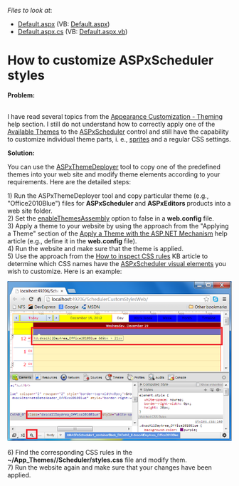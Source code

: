 <!-- default file list -->
*Files to look at*:

* [Default.aspx](./CS/WebSite/Default.aspx) (VB: [Default.aspx](./VB/WebSite/Default.aspx))
* [Default.aspx.cs](./CS/WebSite/Default.aspx.cs) (VB: [Default.aspx.vb](./VB/WebSite/Default.aspx.vb))
<!-- default file list end -->
# How to customize ASPxScheduler styles


<p><strong>Problem:</strong></p><p><br />
I have read several topics from the <a href="http://documentation.devexpress.com/#AspNet/CustomDocument11689"><u>Appearance Customization - Theming</u></a> help section. I still do not understand how to correctly apply one of the <a href="http://documentation.devexpress.com/#AspNet/CustomDocument6655"><u>Available Themes</u></a> to the <a href="http://documentation.devexpress.com/#AspNet/clsDevExpressWebASPxSchedulerASPxSchedulertopic"><u>ASPxScheduler</u></a> control and still have the capability to customize individual theme parts, i. e., <a href="http://documentation.devexpress.com/#AspNet/CustomDocument7211"><u>sprites</u></a> and a regular CSS settings.<br />
</p><p><strong>Solution:</strong><strong><br />
</strong></p><p>You can use the <a href="http://documentation.devexpress.com/#ASPxThemeDeployer/CustomDocument5500"><u>ASPxThemeDeployer</u></a> tool to copy one of the predefined themes into your web site and modify theme elements according to your requirements. Here are the detailed steps:</p><p>1) Run the ASPxThemeDeployer tool and copy particular theme (e.g., "Office2010Blue") files for <strong>ASPxScheduler </strong>and <strong>ASPxEditors </strong>products into a web site folder.<br />
2) Set the <a href="http://documentation.devexpress.com/#AspNet/CustomDocument7013"><u>enableThemesAssembly</u></a> option to false in a <strong>web.config</strong> file.<br />
3) Apply a theme to your website by using the approach from the "Applying a Theme" section of the <a href="http://documentation.devexpress.com/#AspNet/CustomDocument11725"><u>Apply a Theme with the ASP.NET Mechanism</u></a> help article (e.g., define it in the <strong>web.config</strong> file).<br />
4) Run the website and make sure that the theme is applied.<br />
5) Use the approach from the <a href="https://www.devexpress.com/Support/Center/p/K18570">How to inspect CSS rules</a> KB article to determine which CSS names have the <a href="http://documentation.devexpress.com/#AspNet/CustomDocument3830"><u>ASPxScheduler visual elements</u></a> you wish to customize. Here is an example:</p><p><img src="https://raw.githubusercontent.com/DevExpress-Examples/how-to-customize-aspxscheduler-styles-e4413/12.2.11+/media/7d87630e-9d00-47b6-b88d-33b67e56f3f4.png"></p><p>6) Find the corresponding CSS rules in the <strong>~/App_Themes/<Your_theme_name>/Scheduler/styles.css</strong> file and modify them.<br />
7) Run the website again and make sure that your changes have been applied.</p>

<br/>


